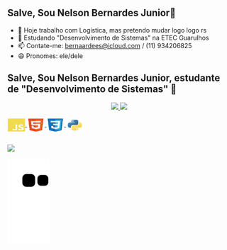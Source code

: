 ## Salve, Sou Nelson Bernardes Junior👋

- 🔭 Hoje trabalho com Logística, mas pretendo mudar logo logo rs
- 🌱 Estudando "Desenvolvimento de Sistemas" na ETEC Guarulhos
- 📫 Contate-me: bernaardees@icloud.com / (11) 934206825
- 😄 Pronomes: ele/dele

## Salve, Sou Nelson Bernardes Junior, estudante de "Desenvolvimento de Sistemas" 👋
<div align="center">
  <a href="https://github.com/bernaardes">
  <img height="180em" src="https://github-readme-stats.vercel.app/api?username=bernaardes&show_icons=true&theme=dark&include_all_commits=true&count_private=true"/>
  <img height="180em" src="https://github-readme-stats.vercel.app/api/top-langs/?username=bernaardes&layout=compact&langs_count=7&theme=dark"/>
</div>
  
<div style="display: inline_block"><br>
  <img align="center" alt="bernardes-Js" height="30" width="40" src="https://raw.githubusercontent.com/devicons/devicon/master/icons/javascript/javascript-plain.svg">
  <img align="center" alt="bernardes-HTML" height="30" width="40" src="https://raw.githubusercontent.com/devicons/devicon/master/icons/html5/html5-original.svg">
  <img align="center" alt="bernardes-CSS" height="30" width="40" src="https://raw.githubusercontent.com/devicons/devicon/master/icons/css3/css3-original.svg">
  <img align="center" alt="bernardes-Python" height="30" width="40" src="https://raw.githubusercontent.com/devicons/devicon/master/icons/python/python-original.svg">
</div>
  
  ##
 
<div> 
  <a href="https://instagram.com/rafaballerini" target="_blank"><img src="https://img.shields.io/badge/-Instagram-%23E4405F?style=for-the-badge&logo=instagram&logoColor=white" target="_blank"></a>
 
  ![Snake animation](https://github.com/rafaballerini/rafaballerini/blob/output/github-contribution-grid-snake.svg)
 
</div>
